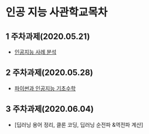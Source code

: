 # 인공 지능 사관학교목차

## 1 주차과제(2020.05.21)
* [인공지능 사례 분석](https://github.com/phs3379/jinglinger/blob/master/test.ipynb)
## 2 주차과제(2020.05.28)
* [파이썬과 인공지능 기초수학](https://nbviewer.jupyter.org/github/phs3379/jinglinger/blob/master/2%E1%84%8C%E1%85%AE%E1%84%8E%E1%85%A1%E1%84%80%E1%85%AA%E1%84%8C%E1%85%A6_ipynb%EC%9D%98_%EC%82%AC%EB%B3%B8%EC%9D%98_%EC%82%AC%EB%B3%B8.ipynb)
## 3 주차과제(2020.06.04) 
* [딥러닝 용어 정리, 클론 코딩, 딥러닝 순전파 &역전파 계산]
